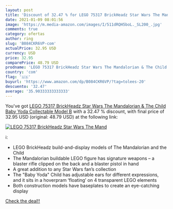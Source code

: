 ```yaml
---
layout: post
title: 'Discount of 32.47 % for LEGO 75317 BrickHeadz Star Wars The Mand'
date: 2021-01-09 08:01:56
image: 'https://m.media-amazon.com/images/I/511dRQH5boL._SL200_.jpg'
comments: true
category: ofertas
author: ring
slug: 'B084CKR6VP-com'
actualPrice: 32.95 USD
currency: USD
price: 32.95
comparePrice: 48.79 USD
prodname: 'LEGO 75317 BrickHeadz Star Wars The Mandalorian & The Child Baby Yoda Collectable Model B'
country: 'com'
flag: '🇺🇸'
buyurl: 'https://www.amazon.com/dp/B084CKR6VP/?tag=tolees-20'
descuento: '32.47'
average: '35.90333333333333'
---
```


You've got [LEGO 75317 BrickHeadz Star Wars The Mandalorian & The Child Baby Yoda Collectable Model B](https://www.amazon.com/dp/B084CKR6VP/?tag=tolees-20) with a  32.47 % discount, with final price of 32.95 USD (original: 48.79 USD) at the following link:

[![LEGO 75317 BrickHeadz Star Wars The Mand](https://m.media-amazon.com/images/I/511dRQH5boL._SL200_.jpg)](https://www.amazon.com/dp/B084CKR6VP/?tag=tolees-20)

ℹ️:

- LEGO BrickHeadz build-and-display models of The Mandalorian and the Child
- The Mandalorian buildable LEGO figure has signature weapons – a blaster rifle clipped on the back and a blaster pistol in hand
- A great addition to any Star Wars fan’s collection
- The "Baby Yoda" Child has adjustable ears for different expressions, and it sits in a hoverpram ‘floating’ on 4 transparent LEGO elements
- Both construction models have baseplates to create an eye-catching display

[Check the deal!!](https://www.amazon.com/dp/B084CKR6VP/?tag=tolees-20)

